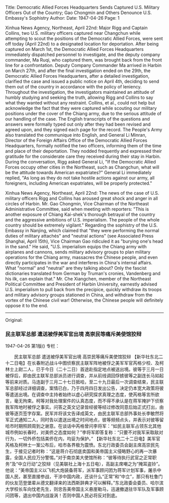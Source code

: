 Title: Democratic Allied Forces Headquarters Sends Captured U.S. Military Officers Out of the Country; Gao Chongmin and Others Denounce U.S. Embassy's Sophistry
Author:
Date: 1947-04-26
Page: 1

Xinhua News Agency, Northeast, April 22nd: Major Rigg and Captain Collins, two U.S. military officers captured near Changchun while attempting to scout the positions of the Democratic Allied Forces, were sent off today (April 22nd) to a designated location for deportation. After being captured on March 1st, the Democratic Allied Forces Headquarters immediately dispatched personnel to investigate, and the deputy company commander, Ma Ruqi, who captured them, was brought back from the front line for a confrontation. Deputy Company Commander Ma arrived in Harbin on March 27th, and after the final investigation ended on the 29th, the Democratic Allied Forces Headquarters, after a detailed investigation, clarified the case and issued a public notice on April 4th, deciding to send them out of the country in accordance with the policy of leniency. Throughout the investigation, the investigators maintained an attitude of humbly studying and seeking the truth, allowing Rigg and Collins to say what they wanted without any restraint. Collins, et al., could not help but acknowledge the fact that they were captured while scouting our military positions under the cover of the Chiang army, due to the serious attitude of our handling of the case. The English transcripts of the questions and answers were formally typed out only after they had been revised and agreed upon, and they signed each page for the record. The People's Army also translated the communique into English, and General Li Minran, Director of the Foreign Affairs Office of the Democratic Allied Forces Headquarters, formally notified the two officers, informing them of the time and place of their deportation. They nodded frequently and expressed their gratitude for the considerate care they received during their stay in Harbin. During the conversation, Rigg asked General Li, "If the Democratic Allied Forces occupy other cities in the Northeast, such as Changchun, what will be the attitude towards American expatriates?" General Li immediately replied, "As long as they do not take hostile actions against our army, all foreigners, including American expatriates, will be properly protected."

Xinhua News Agency, Northeast, April 22nd: The news of the case of U.S. military officers Rigg and Collins has aroused great shock and anger in all circles of Harbin. Mr. Gao Chongmin, Vice Chairman of the Northeast Administrative Committee, said when meeting with reporters: "This is another exposure of Chiang Kai-shek's thorough betrayal of the country and the aggressive ambitions of U.S. imperialism. The people of the whole country should be extremely vigilant." Regarding the sophistry of the U.S. Embassy in Nanjing, which claimed that "they were performing the normal duties of military attachés" and "neutral actions" (see Associated Press Shanghai, April 15th), Vice Chairman Gao ridiculed it as "burying one's head in the sand." He said, "U.S. imperialism equips the Chiang army with airplanes and cannons, sends military advisory groups to plan military operations for the Chiang army, massacres the Chinese people, and even directly participates in the war and interferes in China's internal affairs. What "normal" and "neutral" are they talking about? Only the fascist dictionaries translated from German by Truman's cronies, Vandenberg and his ilk, can explain that." Mr. Che Xiangchen, member of the Northeast Political Committee and President of Harbin University, earnestly advised U.S. imperialism to pull back from the precipice, quickly withdraw its troops and military advisory groups stationed in China, and withdraw from the vortex of the Chinese civil war! Otherwise, the Chinese people will definitely oppose it to the end.



<hr /> 

Original: 


### 民主联军总部  遣送被俘美军官出境  高崇民等痛斥美使馆狡辩

1947-04-26
第1版()
专栏：

　　民主联军总部
    遣送被俘美军官出境
    高崇民等痛斥美使馆狡辩
    【新华社东北二十二日电】在长春附近战斗中图侦察民主联军阵地被俘之美军军官芮格少校、及柯林士上尉二人，已于今日（二十二日）首途赴指定地点被送出境。彼等于三月一日被俘后，即由民主联军总部派员进行调查，并从前线调回俘掳彼等之副连长马如起等前来对质。马连副于三月二十七日抵哈，至二十九日最后一次调查结束，民主联军总部经过详细调查，案情已白，乃于四月四日发出公告，决定仍本宽大政策将彼等遣送出境。在调查中主持者始终以虚心研究探求真理之态度，使芮格等言所欲言，毫无拘束。柯等对我处理案件的认真态度，而不得不承认是在蒋军掩护下侦察我军阵地时被俘之事实。问答之英文记录皆经彼等经过修改同意后始正式打出，由彼等逐页签字存案。民军并将该文告译成英文，由民主联军总部外事处长李敏然将军正式通知二人，同时告以遣送出境之时间地点，彼等频频点头，并表示对彼等留哈市时期照顾周到之谢意。在谈话中芮格曾问李将军：“如民主联军占领东北其他城市例如长春时，对美侨之态度如何？”李将军即答复称：“只要不对我军采取敌对行为，一切外侨包括美侨在内，均妥为保护。”
    【新华社东北二十二日电】美军官芮格及柯林士一案公布后，哈市各界极为震愤。东北行政委员会副主席高崇民先生，于接见记者时称：“这是蒋介石彻底卖国和美帝国主义侵略野心的再一次暴露，全国人民应万分警惕。”对于南京美大使馆所称：“彼等待执行武官之正常职务”及“中立行动”之狡辩（见美联社上海十五日电），高副主席嘲之为“掩耳盗铃”。他说：“美帝国主义以飞机大炮装备蒋军，派军事顾问团为蒋军计划军事，屠杀中国人民，甚至直接参战，干涉中国内政，还谈什么“正常”和“中立”，那只有杜鲁门的伙友范登堡辈从德文翻译来的法西斯辞典才可以解释。”东北政委会委员、哈尔滨大学校长车向忱老先生，则忠告美帝国主义悬崖勒马，迅速撤退驻华军队及军事顾问团等，退出中国内战漩涡！否则中国人民必将反对到底。
